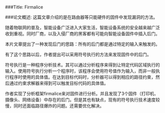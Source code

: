 ###Title: Firmalice

###论文概述:
这篇文章介绍的是在路由器等只能硬件的固件中发现漏洞的方法。

随着物联网的普及，智能设备广泛进入大家生活，智能设备系统的安全越来越广泛收到重视。同时厂商，以及入侵厂商的黑客都有可能向智能设备固件中插入后门。

本片文章提出了一种发现后门的思路：所有的后门都是通过特定的输入来触发的。

有了这个思路以后，作者提出可以采用符号执行的方法来发现固件中的后门。

符号执行是一种程序分析技术。其可以通过分析程序来得到让特定代码区域执行的输入。使用符号执行分析一个程序时，该程序会使用符号值作为输入，而非一般执行程序时使用的具体值。在达到目标代码时，分析器可以得到相应的路径约束，然后通过约束求解器来得到可以触发目标代码的具体值。

作者实现了分析框架firmalice来对固件进行分析。并且发现了3个固件（打印机、摄像头、网络设备）中存在的后门。但是其也有缺点，现有的符号执行技术速度较慢，同时还面临路径爆炸的问题。还需要优化解决。
